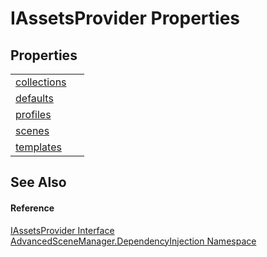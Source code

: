 # IAssetsProvider Properties




## Properties
<table>
<tr>
<td><a href="P_AdvancedSceneManager_DependencyInjection_IAssetsProvider_collections.md">collections</a></td>
<td> </td></tr>
<tr>
<td><a href="P_AdvancedSceneManager_DependencyInjection_IAssetsProvider_defaults.md">defaults</a></td>
<td> </td></tr>
<tr>
<td><a href="P_AdvancedSceneManager_DependencyInjection_IAssetsProvider_profiles.md">profiles</a></td>
<td> </td></tr>
<tr>
<td><a href="P_AdvancedSceneManager_DependencyInjection_IAssetsProvider_scenes.md">scenes</a></td>
<td> </td></tr>
<tr>
<td><a href="P_AdvancedSceneManager_DependencyInjection_IAssetsProvider_templates.md">templates</a></td>
<td> </td></tr>
</table>

## See Also


#### Reference
<a href="T_AdvancedSceneManager_DependencyInjection_IAssetsProvider.md">IAssetsProvider Interface</a>  
<a href="N_AdvancedSceneManager_DependencyInjection.md">AdvancedSceneManager.DependencyInjection Namespace</a>  
